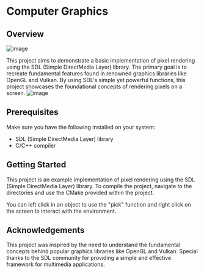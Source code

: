 # Computer Graphics

## Overview

![image](https://github.com/gustavovzqz/CG/assets/101258926/9e62d5b1-60a9-4a9f-9cb6-cd7d2f2c75b7)

This project aims to demonstrate a basic implementation of pixel rendering using the SDL (Simple DirectMedia Layer) library. The primary goal is to recreate fundamental features found in renowned graphics libraries like OpenGL and Vulkan. By using SDL's simple yet powerful functions, this project showcases the foundational concepts of rendering pixels on a screen.
![image](https://github.com/gustavovzqz/CG/assets/101258926/4e239c83-e62e-464b-b44c-c89954b92ae6)


## Prerequisites

Make sure you have the following installed on your system:

- SDL (Simple DirectMedia Layer) library
- C/C++ compiler

## Getting Started

This project is an example implementation of pixel rendering using the SDL (Simple DirectMedia Layer) library. To compile the project, navigate to the directories and use the CMake provided within the project.

You can left click in an object to use the "pick" function and right click on the screen to interact with the environment.

## Acknowledgements

This project was inspired by the need to understand the fundamental concepts behind popular graphics libraries like OpenGL and Vulkan. Special thanks to the SDL community for providing a simple and effective framework for multimedia applications.

